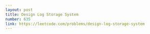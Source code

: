 ```yaml
---
layout: post
title: Design Log Storage System
number: 635
link: https://leetcode.com/problems/design-log-storage-system
---
```


